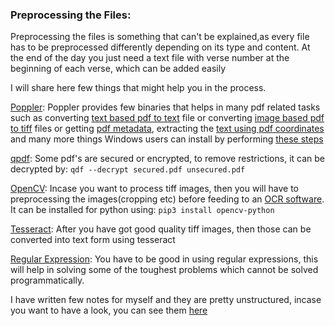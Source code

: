 ### Preprocessing the Files:

Preprocessing the files is something that can't be explained,as every file has to be preprocessed differently depending on its type and content. At the end of the day you just need a text file with verse number at the beginning of each verse, which can be added easily

I will share here few things that might help you in the process.

[Poppler](https://poppler.freedesktop.org/):
Poppler provides few binaries that helps in many pdf related tasks such as converting [text based pdf to text](https://manpages.debian.org/stretch/poppler-utils/pdftotext.1.en.html) file or converting [image based pdf to tiff](https://manpages.debian.org/testing/poppler-utils/pdftocairo.1.en.html) files or getting [pdf metadata](https://manpages.debian.org/testing/poppler-utils/pdftocairo.1.en.html), extracting the [text using pdf coordinates](https://manpages.debian.org/stretch/poppler-utils/pdftotext.1.en.html) and many more things
Windows users can install by performing [these steps](https://stackoverflow.com/a/63974921/2437224)

[qpdf](https://github.com/qpdf/qpdf):
Some pdf's are secured or encrypted, to remove restrictions, it can be decrypted by:
`qdf --decrypt secured.pdf unsecured.pdf`

[OpenCV](https://docs.opencv.org/master/d6/d00/tutorial_py_root.html):
Incase you want to process tiff images, then you will have to preprocessing the images(cropping etc) before feeding to an [OCR software](https://github.com/tesseract-ocr/tesseract).
It can be installed for python using:
`pip3 install opencv-python`

[Tesseract](https://github.com/tesseract-ocr/tesseract):
After you have got good quality tiff images, then those can be converted into text form using tesseract

[Regular Expression](https://regexone.com/):
You have to be good in using regular expressions, this will help in solving some of the toughest problems which cannot be solved programmatically.


I have written few notes for myself and they are pretty unstructured, incase you want to have a look, you can see them [here]()
